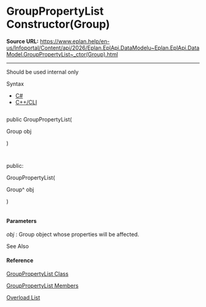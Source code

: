 # GroupPropertyList Constructor(Group)

**Source URL:** https://www.eplan.help/en-us/Infoportal/Content/api/2026/Eplan.EplApi.DataModelu~Eplan.EplApi.DataModel.GroupPropertyList~_ctor(Group).html

---

Should be used internal only

Syntax

- [C#](#i-syntax-CS)
- [C++/CLI](#i-syntax-CPP2005)

```
```
public GroupPropertyList( 
   Group obj
)
```
```

```
```
public:
GroupPropertyList( 
   Group^ obj
)
```
```

#### Parameters

*obj*
:   Group object whose properties will be affected.



See Also

#### Reference

[GroupPropertyList Class](Eplan.EplApi.DataModelu~Eplan.EplApi.DataModel.GroupPropertyList.html)
  
[GroupPropertyList Members](Eplan.EplApi.DataModelu~Eplan.EplApi.DataModel.GroupPropertyList_members.html)
  
[Overload List](Eplan.EplApi.DataModelu~Eplan.EplApi.DataModel.GroupPropertyList~_ctor.html)